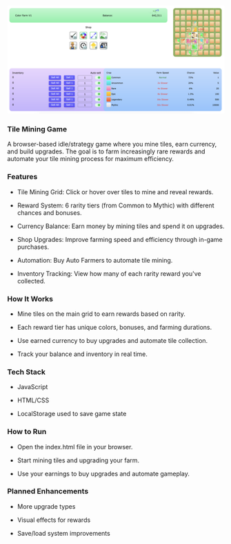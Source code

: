 ![Miner Game Screenshot](https://github.com/dpgranger8/MinerGame/blob/main/Miner-Game-Screenshot.png?raw=true "Title")

### Tile Mining Game

A browser-based idle/strategy game where you mine tiles, earn currency, and build upgrades. The goal is to farm increasingly rare rewards and automate your tile mining process for maximum efficiency.

### Features

  - Tile Mining Grid: Click or hover over tiles to mine and reveal rewards.

  - Reward System: 6 rarity tiers (from Common to Mythic) with different chances and bonuses.

  - Currency Balance: Earn money by mining tiles and spend it on upgrades.

  - Shop Upgrades: Improve farming speed and efficiency through in-game purchases.

  - Automation: Buy Auto Farmers to automate tile mining.

  - Inventory Tracking: View how many of each rarity reward you've collected.

### How It Works

  - Mine tiles on the main grid to earn rewards based on rarity.

  - Each reward tier has unique colors, bonuses, and farming durations.

  - Use earned currency to buy upgrades and automate tile collection.

  - Track your balance and inventory in real time.

### Tech Stack

  - JavaScript

  - HTML/CSS

  - LocalStorage used to save game state

### How to Run

  - Open the index.html file in your browser.

  - Start mining tiles and upgrading your farm.

  - Use your earnings to buy upgrades and automate gameplay.

### Planned Enhancements

  - More upgrade types

  - Visual effects for rewards

  - Save/load system improvements
